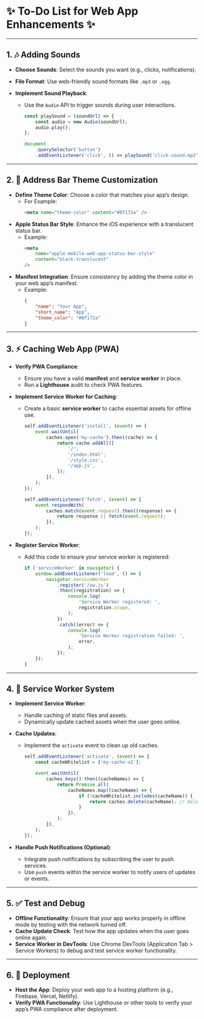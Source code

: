 # ✨ To-Do List for Web App Enhancements ✨

---

## 1. **🎶 Adding Sounds**

- **Choose Sounds**: Select the sounds you want (e.g., clicks, notifications).
- **File Format**: Use web-friendly sound formats like `.mp3` or `.ogg`.
- **Implement Sound Playback**:

    - Use the `Audio` API to trigger sounds during user interactions.

        ```javascript
        const playSound = (soundUrl) => {
            const audio = new Audio(soundUrl);
            audio.play();
        };

        document
            .querySelector('button')
            .addEventListener('click', () => playSound('click-sound.mp3'));
        ```

---

## 2. **🎨 Address Bar Theme Customization**

- **Define Theme Color**: Choose a color that matches your app’s design.
    - For Example:
        ```html
        <meta name="theme-color" content="#0f172a" />
        ```
- **Apple Status Bar Style**: Enhance the iOS experience with a translucent status bar.
    - Example:
        ```html
        <meta
            name="apple-mobile-web-app-status-bar-style"
            content="black-translucent"
        />
        ```
- **Manifest Integration**: Ensure consistency by adding the theme color in your web app’s manifest.
    - Example:
        ```json
        {
            "name": "Your App",
            "short_name": "App",
            "theme_color": "#0f172a"
        }
        ```

---

## 3. **⚡ Caching Web App (PWA)**

- **Verify PWA Compliance**:

    - Ensure you have a valid **manifest** and **service worker** in place.
    - Run a **Lighthouse** audit to check PWA features.

- **Implement Service Worker for Caching**:

    - Create a basic **service worker** to cache essential assets for offline use.

        ```javascript
        self.addEventListener('install', (event) => {
            event.waitUntil(
                caches.open('my-cache').then((cache) => {
                    return cache.addAll([
                        '/',
                        '/index.html',
                        '/style.css',
                        '/app.js',
                    ]);
                }),
            );
        });

        self.addEventListener('fetch', (event) => {
            event.respondWith(
                caches.match(event.request).then((response) => {
                    return response || fetch(event.request);
                }),
            );
        });
        ```

- **Register Service Worker**:

    - Add this code to ensure your service worker is registered:

        ```javascript
        if ('serviceWorker' in navigator) {
            window.addEventListener('load', () => {
                navigator.serviceWorker
                    .register('/sw.js')
                    .then((registration) => {
                        console.log(
                            'Service Worker registered: ',
                            registration.scope,
                        );
                    })
                    .catch((error) => {
                        console.log(
                            'Service Worker registration failed: ',
                            error,
                        );
                    });
            });
        }
        ```

---

## 4. **💼 Service Worker System**

- **Implement Service Worker**:

    - Handle caching of static files and assets.
    - Dynamically update cached assets when the user goes online.

- **Cache Updates**:

    - Implement the `activate` event to clean up old caches.

        ```javascript
        self.addEventListener('activate', (event) => {
            const cacheWhitelist = ['my-cache-v2'];

            event.waitUntil(
                caches.keys().then((cacheNames) => {
                    return Promise.all(
                        cacheNames.map((cacheName) => {
                            if (!cacheWhitelist.includes(cacheName)) {
                                return caches.delete(cacheName); // Delete old cache
                            }
                        }),
                    );
                }),
            );
        });
        ```

- **Handle Push Notifications (Optional)**:
    - Integrate push notifications by subscribing the user to push services.
    - Use `push` events within the service worker to notify users of updates or events.

---

## 5. **✅ Test and Debug**

- **Offline Functionality**: Ensure that your app works properly in offline mode by testing with the network turned off.
- **Cache Update Check**: Test how the app updates when the user goes online again.
- **Service Worker in DevTools**: Use Chrome DevTools (Application Tab > Service Workers) to debug and test service worker functionality.

---

## 6. **🚀 Deployment**

- **Host the App**: Deploy your web app to a hosting platform (e.g., Firebase, Vercel, Netlify).
- **Verify PWA Functionality**: Use Lighthouse or other tools to verify your app’s PWA compliance after deployment.
